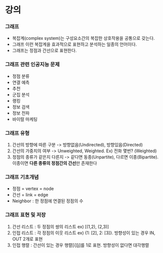 # 강의

### 그래프
* 복잡계(complex system)는 구성요소간의 복잡한 상호작용을 공통으로 갖는다.
* 그래프 이런 복잡계을 효과적으로 표현하고 분석하는 일종의 언어이다.
* 그래프는 정점과 간선으로 표현한다.


### 그래프 관련 인공지능 문제
* 정점 분류
* 연결 예측
* 추천
* 군집 분석
* 랭킹
* 정보 검색
* 정보 전파
* 바이럴 마케팅

### 그래프 유형
1. 간선의 방향에 따른 구분 -> 방향없음(Undirected), 방향있음(Directed)
2. 간선의 가중치의 여부 -> Unweighted, Weighted. Ex) 전화 몇번? (Weighted)
3. 정점의 종류가 같은지 다른지 -> 같다면 동종(Unpartite), 다르면 이종(Bipartite). 이종이면 **다른 종류의 정점간의 간선**만 존재한다

### 그래프 기초개념
* 정점 = vertex = node
* 간선 = link = edge
* Neighbor : 한 정점에 연결된 정점의 수

### 그래프 표현 및 저장
1. 간선 리스트 : 두 정점의 쌍의 리스트 ex) [(1,2), (2,3)] 
2. 인접 리스트 : 각 정점의 이웃 리스트 ex) {1: [2], 2: [3]}. 방향성이 있는 경우 IN, OUT 2개로 표현
3. 인접 행렬 : 간선이 있는 경우 행렬[i][j]를 1로 표현. 방향성이 없다면 대각행렬


